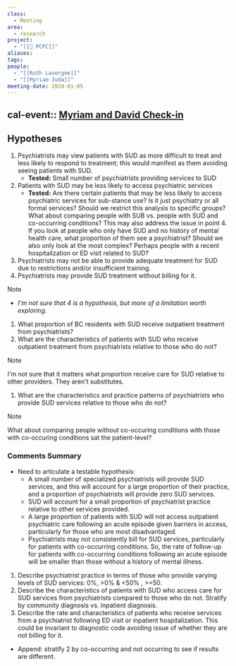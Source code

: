 ```yaml
---
class:
  - Meeting
area:
  - research
project:
  - "[[🍇 PCPC]]"
aliases: 
tags: 
people:
  - "[[Ruth Lavergne]]"
  - "[[Myriam Juda]]"
meeting-date: 2024-01-05
---
```


**cal-event**:: [Myriam and David Check-in](x-fantastical://show?item=0ata2uemqtq2rnjjlk1gfhp6gh@google.com;70957d9600332dd11423006c5e311acdf328b6a4;20240105T180000&calendarIdentifier=75d40c428d8c0090cb9e9c87ecfb160c2c0b4e7a&date=2024-01-05%2013:00)
---
## Hypotheses
1. Psychiatrists may view patients with SUD as more difficult to treat and less likely to respond to treatment; this would manifest as them avoiding seeing patients with SUD. 
	- **Tested:** Small number of psychiatrists providing services to SUD
2. Patients with SUD may be less likely to access psychiatric services 
	 - **Tested:** Are there certain patients that may be less likely to access psychiatric services for sub-stance use? Is it just psychiatry or all formal services? Should we restrict this analysis to specific groups? What about comparing people with SUB vs. people with SUD and co-occurring conditions? This may also address the issue in point 4. If you look at people who only have SUD and no history of mental health care, what proportion of them see a psychiatrist? Should we also only look at the most complex? Perhaps people with a recent hospitalization or ED visit related to SUD? 
3. Psychiatrists may not be able to provide adequate treatment for SUD due to restrictions and/or insufficient training. 
4. Psychiatrists may provide SUD treatment without billing for it. 

> [!NOTE]
> - *I'm not sure that 4 is a hypothesis, but more of a limitation worth exploring.*


1. What proportion of BC residents with SUD receive outpatient treatment from psychiatrists? 
2. What are the characteristics of patients with SUD who receive outpatient treatment from psychiatrists relative to those who do not?


> [!NOTE] 
> I'm not sure that it matters what proportion receive care for SUD relative to other providers. They aren't substitutes. 

1. What are the characteristics and practice patterns of psychiatrists who provide SUD services relative to those who do not? 


> [!NOTE]
> What about comparing people without co-occuring conditions with those with co-occuring conditions sat the patient-level? 


### Comments Summary 
- Need to articulate a testable hypothesis: 
	- A small number of specialized psychiatrists will provide SUD services, and this will account for a large proportion of their practice, and a proportion of psychiatrists will provide zero SUD services. 
	- SUD will account for a small proportion of psychiatrist practice relative to other services provided. 
	- A large proportion of patients with SUD will not access outpatient psychiatric care following an acute episode given barriers in access, particularly for those who are most disadvantaged. 
	- Psychiatrists may not consistently bill for SUD services, particularly for patients with co-occurring conditions. So, the rate of follow-up for patients with co-occurring conditions following an acute episode will be smaller than those without a history of mental illness. 

1. Describe psychiatrist practice in terms of those who provide varying levels of SUD services: 0%, >0% & <50% , >=50. 
2. Describe the characteristics of patients with SUD who access care for SUD services from psychiatrists compared to those who do not.  Stratify by community diagnosis vs. inpatient diagnosis. 
3. Describe the rate and characteristics of patients who receive services from a psychiatrist following ED visit or inpatient hospitalization. This could be invariant to diagnostic code avoiding issue of whether they are not billing for it. 
- Append: stratify 2 by co-occurring and not occurring to see if results are different. 

